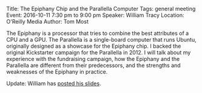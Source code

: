 Title: The Epiphany Chip and the Parallella Computer
Tags: general meeting
Event: 2016-10-11 7:30 pm to 9:00 pm
Speaker: William Tracy
Location: O'Reilly Media
Author: Tom Most

The Epiphany is a processor that tries to combine the best attributes of a CPU and a GPU.
The Parallella is a single-board computer that runs Ubuntu, originally designed as a showcase for the Epiphany chip.
I backed the original Kickstarter campaign for the Parallella in 2012.
I will talk about my experience with the fundraising campaign, how the Epiphany and the Parallella are different from their predecessors, and the strengths and weaknesses of the Epiphany in practice.

Update: William has [posted his slides](http://www.wtracy.com/parallella-presentation.pdf).
